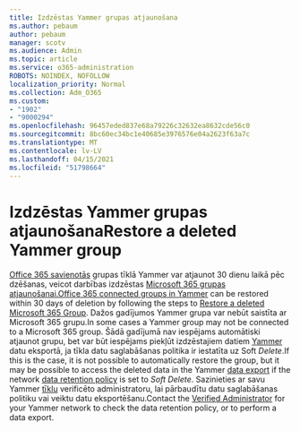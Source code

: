 ```yaml
---
title: Izdzēstas Yammer grupas atjaunošana
ms.author: pebaum
author: pebaum
manager: scotv
ms.audience: Admin
ms.topic: article
ms.service: o365-administration
ROBOTS: NOINDEX, NOFOLLOW
localization_priority: Normal
ms.collection: Adm_O365
ms.custom:
- "1902"
- "9000294"
ms.openlocfilehash: 96457eded837e68a79226c32632ea8632cde56c0
ms.sourcegitcommit: 8bc60ec34bc1e40685e3976576e04a2623f63a7c
ms.translationtype: MT
ms.contentlocale: lv-LV
ms.lasthandoff: 04/15/2021
ms.locfileid: "51798664"
---
```

# <a name="restore-a-deleted-yammer-group"></a><span data-ttu-id="d4f18-102">Izdzēstas Yammer grupas atjaunošana</span><span class="sxs-lookup"><span data-stu-id="d4f18-102">Restore a deleted Yammer group</span></span>

<span data-ttu-id="d4f18-103">[Office 365 savienotās](https://docs.microsoft.com/yammer/manage-yammer-groups/yammer-and-office-365-groups) grupas tīklā Yammer var atjaunot 30 dienu laikā pēc dzēšanas, veicot darbības izdzēstas [Microsoft 365 grupas atjaunošanai.](https://docs.microsoft.com/microsoft-365/admin/create-groups/restore-deleted-group)</span><span class="sxs-lookup"><span data-stu-id="d4f18-103">[Office 365 connected groups in Yammer](https://docs.microsoft.com/yammer/manage-yammer-groups/yammer-and-office-365-groups) can be restored within 30 days of deletion by following the steps to [Restore a deleted Microsoft 365 Group](https://docs.microsoft.com/microsoft-365/admin/create-groups/restore-deleted-group).</span></span>
<span data-ttu-id="d4f18-104">Dažos gadījumos Yammer grupa var nebūt saistīta ar Microsoft 365 grupu.</span><span class="sxs-lookup"><span data-stu-id="d4f18-104">In some cases a Yammer group may not be connected to a Microsoft 365 group.</span></span> <span data-ttu-id="d4f18-105">Šādā gadījumā nav iespējams automātiski atjaunot grupu, bet var būt iespējams piekļūt izdzēstajiem datiem [Yammer](https://docs.microsoft.com/yammer/manage-security-and-compliance/export-yammer-enterprise-data) datu [](https://docs.microsoft.com/yammer/manage-security-and-compliance/manage-data-compliance) eksportā, ja tīkla datu saglabāšanas politika ir iestatīta uz Soft *Delete*.</span><span class="sxs-lookup"><span data-stu-id="d4f18-105">If this is the case, it is not possible to automatically restore the group, but it may be possible to access the deleted data in the Yammer [data export](https://docs.microsoft.com/yammer/manage-security-and-compliance/export-yammer-enterprise-data) if the network [data retention policy](https://docs.microsoft.com/yammer/manage-security-and-compliance/manage-data-compliance) is set to *Soft Delete*.</span></span> <span data-ttu-id="d4f18-106">Sazinieties ar savu Yammer [tīklu](https://docs.microsoft.com/yammer/manage-yammer-users/manage-yammer-admins) verificēto administratoru, lai pārbaudītu datu saglabāšanas politiku vai veiktu datu eksportēšanu.</span><span class="sxs-lookup"><span data-stu-id="d4f18-106">Contact the [Verified Administrator](https://docs.microsoft.com/yammer/manage-yammer-users/manage-yammer-admins) for your Yammer network to check the data retention policy, or to perform a data export.</span></span>
